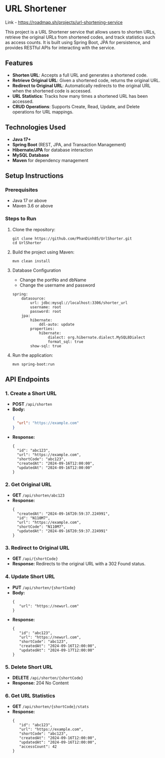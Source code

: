 # URL Shortener

Link - https://roadmap.sh/projects/url-shortening-service

This project is a URL Shortener service that allows users to shorten URLs, retrieve the original URLs from shortened codes, and track statistics such as access counts. It is built using Spring Boot, JPA for persistence, and provides RESTful APIs for interacting with the service.

## Features

- **Shorten URL**: Accepts a full URL and generates a shortened code.
- **Retrieve Original URL**: Given a shortened code, returns the original URL.
- **Redirect to Original URL**: Automatically redirects to the original URL when the shortened code is accessed.
- **URL Statistics**: Tracks how many times a shortened URL has been accessed.
- **CRUD Operations**: Supports Create, Read, Update, and Delete operations for URL mappings.

## Technologies Used

- **Java 17+**
- **Spring Boot** (REST, JPA, and Transaction Management)
- **Hibernate/JPA** for database interaction
- **MySQL Database**
- **Maven** for dependency management

## Setup Instructions

### Prerequisites

- Java 17 or above
- Maven 3.6 or above

### Steps to Run

1. Clone the repository:

   ```
   git clone https://github.com/PhanDinh85/UrlShorter.git
   cd UrlShorter

2. Build the project using Maven:

   ```
   mvn clean install

3. Database Configuration

    - Change the portNo and dbName
    - Change the username and password

    ```
    spring:
        datasource:
            url: jdbc:mysql://localhost:3306/shorter_url
            username: root
            password: root
        jpa:
            hibernate:
                ddl-auto: update
            properties:
                hibernate:
                    dialect: org.hibernate.dialect.MySQL8Dialect
                    format_sql: true
            show-sql: true
4. Run the application:

   ```
   mvn spring-boot:run

## API Endpoints

### 1. Create a Short URL

- **POST** `/api/shorten`
- **Body:**
  ```json
  {
    "url": "https://example.com"
  }
- **Response:**
  ```
  {
    "id": "abc123",
    "url": "https://example.com",
    "shortCode": "abc123",
    "createdAt": "2024-09-16T12:00:00",
    "updatedAt": "2024-09-16T12:00:00"
  }

### 2. Get Original URL

- **GET** `/api/shorten/abc123`
- **Response:**
  ```
  {
    "createdAt": "2024-09-16T20:59:37.224991",
    "id": "N110M7",
    "url": "https://example.com",
    "shortCode": "N110M7",
    "updatedAt": "2024-09-16T20:59:37.224991"
  }

### 3. Redirect to Original URL

- **GET** `/api/{shortCode}`
- **Response:** Redirects to the original URL with a 302 Found status.

### 4. Update Short URL

- **PUT** `/api/shorten/{shortCode}`
- **Body:**
    ```
    {
       "url": "https://newurl.com"
    }
- **Response:**
   ```
   {
      "id": "abc123",
      "url": "https://newurl.com",
      "shortCode": "abc123",
      "createdAt": "2024-09-16T12:00:00",
      "updatedAt": "2024-09-17T12:00:00"
   }
   
### 5. Delete Short URL

- **DELETE** `/api/shorten/{shortCode}`
- **Response:** 204 No Content

### 6. Get URL Statistics

- **GET** `/api/shorten/{shortCode}/stats`
- **Response:**
     ```
     {
        "id": "abc123",
        "url": "https://example.com",
        "shortCode": "abc123",
        "createdAt": "2024-09-16T12:00:00",
        "updatedAt": "2024-09-16T12:00:00",
        "accessCount": 42
     }

